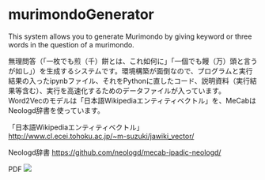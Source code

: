 # murimondoGenerator
This system allows you to generate Murimondo by giving keyword or three words in the question of a murimondo.

無理問答（「一枚でも煎（千）餅とは、これ如何に」「一個でも饅（万）頭と言うが如し」）を生成するシステムです。環境構築が面倒なので、プログラムと実行結果の入ったipynbファイル、それをPythonに直したコード、説明資料（実行結果等含む）、実行を高速化するためのデータファイルが入っています。Word2Vecのモデルは「日本語Wikipediaエンティティベクトル」を、MeCabはNeologd辞書を使っています。

「日本語Wikipediaエンティティベクトル」
http://www.cl.ecei.tohoku.ac.jp/~m-suzuki/jawiki_vector/

Neologd辞書
https://github.com/neologd/mecab-ipadic-neologd/

PDF
<img src="https://github.com/GoNishimura/images/blob/master/無理問答生成器.pdf">


